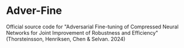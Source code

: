 # Adver-Fine
Official source code for "Adversarial Fine-tuning of Compressed Neural Networks for Joint Improvement of Robustness and Efficiency" (Thorsteinsson, Henriksen, Chen &amp; Selvan. 2024)
